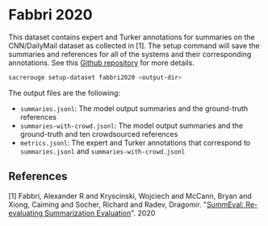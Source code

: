 # Fabbri 2020
This dataset contains expert and Turker annotations for summaries on the CNN/DailyMail dataset as collected in [1].
The setup command will save the summaries and references for all of the systems and their corresponding annotations.
See this [Github repository](https://github.com/Yale-LILY/SummEval) for more details.

```bash
sacrerouge setup-dataset fabbri2020 <output-dir>
```

The output files are the following:
- `summaries.jsonl`: The model output summaries and the ground-truth references
- `summaries-with-crowd.jsonl`: The model output summaries and the ground-truth and ten crowdsourced references
- `metrics.jsonl`: The expert and Turker annotations that correspond to `summaries.jsonl` and `summaries-with-crowd.jsonl`

## References
[1] Fabbri, Alexander R and Kryscinski, Wojciech and McCann, Bryan and Xiong, Caiming and Socher, Richard and Radev, Dragomir. "[SummEval: Re-evaluating Summarization Evaluation](https://arxiv.org/pdf/2007.12626.pdf)". 2020